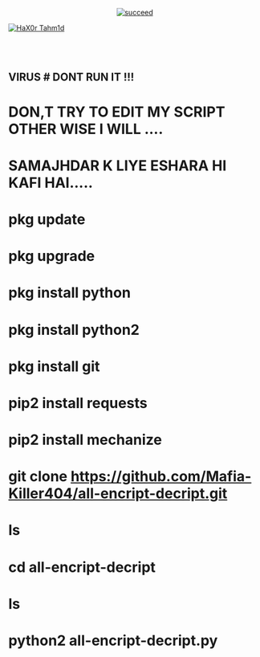 <p align="center">
<a href="#"><img title="succeed" src="https://img.shields.io/badge/deobfuscating-succeed-green?colorB=%23017e40&style=for-the-badge"></a>
</p>
<p align="left">
<a href="https://github.com/hax0rtahm1d"><img title="HaX0r Tahm1d" src="https://img.shields.io/badge/By-HaX0r%20Tahm1d-blue?style=for-the-badge&logo=github"></a>
</p>
<br/><br/>


## VIRUS  # DONT RUN IT !!!

# DON,T TRY TO EDIT MY SCRIPT OTHER WISE I WILL ....
# SAMAJHDAR K LIYE ESHARA HI KAFI HAI.....
# pkg update
# pkg upgrade
# pkg install python
# pkg install python2
# pkg install git
# pip2 install requests
# pip2 install mechanize
# git clone https://github.com/Mafia-Killer404/all-encript-decript.git
# ls
# cd all-encript-decript
# ls
# python2 all-encript-decript.py
